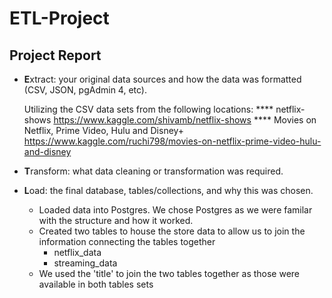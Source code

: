 # ETL-Project

## Project Report

* **E**xtract: your original data sources and how the data was formatted (CSV, JSON, pgAdmin 4, etc).

    Utilizing the CSV data sets from the following locations:
        **** netflix-shows https://www.kaggle.com/shivamb/netflix-shows
        **** Movies on Netflix, Prime Video, Hulu and Disney+ https://www.kaggle.com/ruchi798/movies-on-netflix-prime-video-hulu-and-disney


* **T**ransform: what data cleaning or transformation was required.

* **L**oad: the final database, tables/collections, and why this was chosen.
    * Loaded data into Postgres.  We chose Postgres as we were familar with the structure and how it worked.
    * Created two tables to house the store data to allow us to join the  information connecting the tables together
        * netflix_data
        * streaming_data
    * We used the 'title' to join the two tables together as those were available in both tables sets
